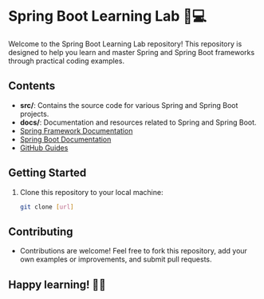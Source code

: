 # Spring Boot Learning Lab 🌱💻

Welcome to the Spring Boot Learning Lab repository! This repository is designed to help you learn and master Spring and Spring Boot frameworks through practical coding examples. 

## Contents
- **src/**: Contains the source code for various Spring and Spring Boot projects.
- **docs/**: Documentation and resources related to Spring and Spring Boot.
- [Spring Framework Documentation](https://spring.io/projects/spring-framework)
- [Spring Boot Documentation](https://spring.io/projects/spring-boot)
- [GitHub Guides](https://guides.github.com/)


## Getting Started
1. Clone this repository to your local machine:
   ```bash
   git clone [url]

## Contributing   
- Contributions are welcome! Feel free to fork this repository, add your own examples or improvements, and submit pull requests.

## Happy learning! 🚀✨
